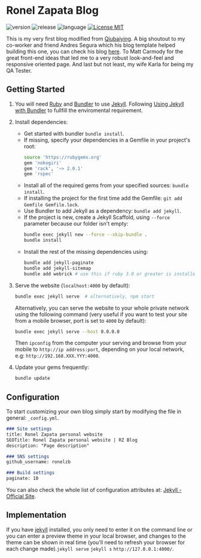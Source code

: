 
# Ronel Zapata Blog

![version](https://img.shields.io/badge/Version-Prod-brightgreen)
![release](https://img.shields.io/badge/Release-1.0.1-blue)
![language](https://img.shields.io/badge/Language-HTML,Ruby,JavaScript-brightgreen)
[![License MIT](https://img.shields.io/badge/license-MIT-blue.svg?style=flat)](https://github.com/ronelzb/ronelzb.github.io/blob/master/LICENSE)

This is my very first blog modified from [Qiubaiying](https://github.com/qiubaiying/qiubaiying.github.io). A big shoutout to my co-worker and friend Andres Segura which his blog template helped building this one, you can check his blog [here](https://github.com/ansegura7/ansegura7.github.io). To Matt Carmody for the great front-end ideas that led me to a very robust look-and-feel and responsive oriented page. And last but not least, my wife Karla for being my QA Tester.

## Getting Started

1. You will need [Ruby](https://www.ruby-lang.org/en/) and [Bundler](https://bundler.io/) to use [Jekyll](https://jekyllrb.com/). Following [Using Jekyll with Bundler](https://jekyllrb.com/tutorials/using-jekyll-with-bundler/) to fullfill the enviromental requirement.

2. Install dependencies:
    * Get started with bundler `bundle install`.
    * If missing, specify your dependencies in a Gemfile in your project's root:
        ```sh
        source 'https://rubygems.org'
        gem 'nokogiri'
        gem 'rack', '~> 2.0.1'
        gem 'rspec'
        ```
    * Install all of the required gems from your specified sources: `bundle install`.
    * If installing the project for the first time add the Gemfile: `git add Gemfile Gemfile.lock`.
    * Use Bundler to add Jekyll as a dependency: `bundle add jekyll`.
    * If the project is new, create a Jekyll Scaffold, using `--force` parameter because our folder isn't empty:
        ```sh
        bundle exec jekyll new --force --skip-bundle .
        bundle install
        ```
    * Install the rest of the missing dependencies using:
        ```sh
        bundle add jekyll-paginate
        bundle add jekyll-sitemap
        bundle add webrick # use this if ruby 3.0 or greater is installed
        ```

3. Serve the website (`localhost:4000` by default):

    ```sh
    bundle exec jekyll serve  # alternatively, npm start
    ```

    Alternatively, you can serve the website to your whole private network using the following command (very useful if you want to test your site from a mobile browser, port is set to `4000` by default):

    ```sh
    bundle exec jekyll serve --host 0.0.0.0
    ```

    Then `ipconfig` from the computer your serving and browse from your mobile to  `http://ip address:port`, depending on your local network, e.g: `http://192.168.XXX.YYY:4000`.

4. Update your gems frequently:

    ```sh
    bundle update
    ```

## Configuration

To start customizing your own blog simply start by modifying the file in general: `_config.yml`.

```md
### Site settings
title: Ronel Zapata personal website
SEOTitle: Ronel Zapata personal website | RZ Blog
description: "Page description"

### SNS settings
github_username: ronelzb

### Build settings
paginate: 10
```

You can also check the whole list of configuration attributes at: [Jekyll - Official Site](http://jekyllrb.com/).

## Implementation

If you have [jekyll](http://jekyllcn.com/) installed, you only need to enter it on the command line or you can enter a preview theme in your local browser, and changes to the theme can be shown in real time (you'll need to refresh your browser for each change made).`jekyll serve` `jekyll s` `http://127.0.0.1:4000/`.
